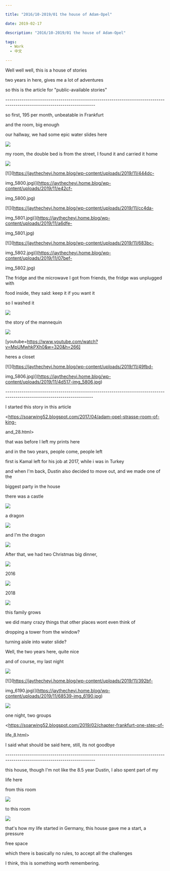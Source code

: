 ```yaml
---

title: "2016/10-2019/01 the house of Adam-Opel"

date: 2019-02-17

description: "2016/10-2019/01 the house of Adam-Opel"

tags:
  - Work
  - 中文

---
```


Well well well, this is a house of stories  

  

two years in here, gives me a lot of adventures  

  

so this is the article for "public-available stories"  

  

  

  

\--------------------------------------------------------------------------------------------------------------------------  

  

so first, 195 per month, unbeatable in Frankfurt  

  

and the room, big enough  

  

our hallway, we had some epic water slides here  

[![](https://jaythecheyi.home.blog/wp-content/uploads/2019/11/a44d2-img_6090.jpg)](https://jaythecheyi.home.blog/wp-content/uploads/2019/11/1a731-img_6090.jpg)

  

my room, the double bed is from the street, I found it and carried it home

  

[![](https://jaythecheyi.home.blog/wp-content/uploads/2019/11/aba94-img_5798.jpg)](https://jaythecheyi.home.blog/wp-content/uploads/2019/11/897cd-img_5798.jpg)

  

[![](https://jaythecheyi.home.blog/wp-content/uploads/2019/11/444dc-

img_5800.jpg)](https://jaythecheyi.home.blog/wp-content/uploads/2019/11/e42cf-

img_5800.jpg)

  

[![](https://jaythecheyi.home.blog/wp-content/uploads/2019/11/cc4da-

img_5801.jpg)](https://jaythecheyi.home.blog/wp-content/uploads/2019/11/a6dfe-

img_5801.jpg)

  

[![](https://jaythecheyi.home.blog/wp-content/uploads/2019/11/683bc-

img_5802.jpg)](https://jaythecheyi.home.blog/wp-content/uploads/2019/11/07bef-

img_5802.jpg)

  

  

The fridge and the microwave I got from friends, the fridge was unplugged with

food inside, they said: keep it if you want it  

so I washed it  

[![](https://jaythecheyi.home.blog/wp-content/uploads/2019/11/7e496-img_5804.jpg)](https://jaythecheyi.home.blog/wp-content/uploads/2019/11/e72ee-img_5804.jpg)

  

the story of the mannequin

  

[![](https://jaythecheyi.home.blog/wp-content/uploads/2019/11/a502e-img_5805.jpg)](https://jaythecheyi.home.blog/wp-content/uploads/2019/11/60157-img_5805.jpg)

  

  

[youtube=https://www.youtube.com/watch?v=MpUMwhkPXh0&w=320&h=266]  

  

heres a closet

  

[![](https://jaythecheyi.home.blog/wp-content/uploads/2019/11/49fbd-

img_5806.jpg)](https://jaythecheyi.home.blog/wp-content/uploads/2019/11/4d517-img_5806.jpg)

  

\-------------------------------------------------------------------------------------------------------------------------  

I started this story in this article  

<https://soarwing52.blogspot.com/2017/04/adam-opel-strasse-room-of-king-

and_28.html>  

  

that was before I left my prints here  

  

and in the two years, people come, people left  

  

first is Kamal left for his job at 2017, while i was in Turkey  

  

and when I'm back, Dustin also decided to move out, and we made one of the

biggest party in the house  

  

there was a castle  

  

[![](https://jaythecheyi.home.blog/wp-content/uploads/2019/11/9d79d-img_8901.jpg)](https://jaythecheyi.home.blog/wp-content/uploads/2019/11/aa72a-img_8901.jpg)

  

a dragon

  

[![](https://jaythecheyi.home.blog/wp-content/uploads/2019/11/d6c61-img_8904.jpg)](https://jaythecheyi.home.blog/wp-content/uploads/2019/11/a7a81-img_8904.jpg)

  

and I'm the dragon  

  

[![](https://jaythecheyi.home.blog/wp-content/uploads/2019/11/a0039-img_8913.jpg)](https://jaythecheyi.home.blog/wp-content/uploads/2019/11/9c70a-img_8913.jpg)

  

After that, we had two Christmas big dinner,  

[![](https://jaythecheyi.home.blog/wp-content/uploads/2019/11/a22a7-img_2103.jpg)](https://jaythecheyi.home.blog/wp-content/uploads/2019/11/c331c-img_2103.jpg)

  

2016

[![](https://jaythecheyi.home.blog/wp-content/uploads/2019/11/987a0-img_2109.jpg)](https://jaythecheyi.home.blog/wp-content/uploads/2019/11/89c32-img_2109.jpg)

  

2018

  

[![](https://jaythecheyi.home.blog/wp-content/uploads/2019/11/1e2e6-25d9bc32-89ab-4e6c-a667-1319497e57ee.jpg)](https://jaythecheyi.home.blog/wp-content/uploads/2019/11/72eba-25d9bc32-89ab-4e6c-a667-1319497e57ee.jpg)

this family grows  

  

we did many crazy things that other places wont even think of  

  

dropping a tower from the window?  

  

turning aisle into water slide?  

  

Well, the two years here, quite nice  

  

  

and of course, my last night  

[![](https://jaythecheyi.home.blog/wp-content/uploads/2019/11/6de44-img_6193.jpg)](https://jaythecheyi.home.blog/wp-content/uploads/2019/11/254e1-img_6193.jpg)

  

[![](https://jaythecheyi.home.blog/wp-content/uploads/2019/11/392bf-

img_6190.jpg)](https://jaythecheyi.home.blog/wp-content/uploads/2019/11/68539-img_6190.jpg)

  

[![](https://jaythecheyi.home.blog/wp-content/uploads/2019/11/15865-97d722c6-85bb-4f7e-9cb3-dfd5f745f0de.jpg)](https://jaythecheyi.home.blog/wp-content/uploads/2019/11/b958b-97d722c6-85bb-4f7e-9cb3-dfd5f745f0de.jpg)

  

one night, two groups  

  

<https://soarwing52.blogspot.com/2019/02/chapter-frankfurt-one-step-of-

life_8.html>  

  

I said what should be said here, still, its not goodbye  

\--------------------------------------------------------------------------------------------------------------------------  

this house, though I'm not like the 8.5 year Dustin, I also spent part of my

life here  

  

from this room  

  

[![](https://jaythecheyi.home.blog/wp-content/uploads/2019/11/8575f-img_0545.jpg)](https://jaythecheyi.home.blog/wp-content/uploads/2019/11/2cfae-img_0545.jpg)

  

to this room  

[![](https://jaythecheyi.home.blog/wp-content/uploads/2019/11/8f8c4-img_5798.jpg)](https://jaythecheyi.home.blog/wp-content/uploads/2019/11/3aed1-img_5798.jpg)

  

that's how my life started in Germany, this house gave me a start, a pressure

free space  

  

which there is basically no rules, to accept all the challenges  

  

I think, this is something worth remembering.  

  

